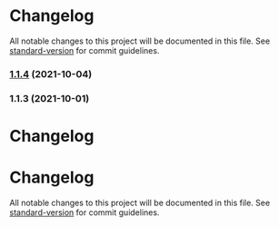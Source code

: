 # Changelog

All notable changes to this project will be documented in this file. See [standard-version](https://github.com/conventional-changelog/standard-version) for commit guidelines.

### [1.1.4](https://github.com/AtomicBuilders/quark/compare/v1.1.3...v1.1.4) (2021-10-04)

### 1.1.3 (2021-10-01)

# Changelog





# Changelog

All notable changes to this project will be documented in this file. See [standard-version](https://github.com/conventional-changelog/standard-version) for commit guidelines.
